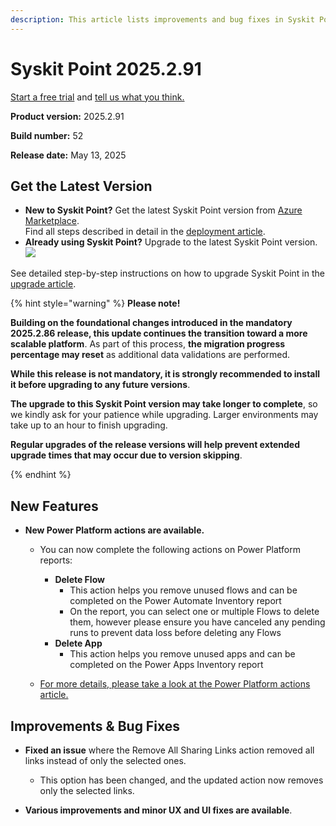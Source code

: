 ```yaml
---
description: This article lists improvements and bug fixes in Syskit Point version 2025.2.91
---
```


# Syskit Point 2025.2.91

[Start a free trial](https://www.syskit.com/products/point/free-trial/) and [tell us what you think.](https://www.syskit.com/company/contact-us/)

**Product version:** 2025.2.91

**Build number:** 52

**Release date:** May 13, 2025

## Get the Latest Version

* **New to Syskit Point?** Get the latest Syskit Point version from [Azure Marketplace](https://azuremarketplace.microsoft.com/en-us/marketplace/apps/syskitltd.syskit\_point).\
 Find all steps described in detail in the [deployment article](../../../set-up-point-data-center/deployment/deploy-syskit-point.md).
* **Already using Syskit Point?** Upgrade to the latest Syskit Point version.\
 [![](https://aka.ms/deploytoazurebutton)](https://portal.azure.com/#create/Microsoft.Template/uri/https%3A%2F%2Fsyskitassetsstorage.blob.core.windows.net%2Fpoint%2FARMTemplates%2Fv2025-2-90%2FPointUpdateTemplate.json)

See detailed step-by-step instructions on how to upgrade Syskit Point in the [upgrade article](../../../set-up-point-data-center/deployment/upgrade-syskit-point.md).


{% hint style="warning" %}
**Please note!** 

**Building on the foundational changes introduced in the mandatory 2025.2.86 release, this update continues the transition toward a more scalable platform**. As part of this process, **the migration progress percentage may reset** as additional data validations are performed. 

**While this release is not mandatory, it is strongly recommended to install it before upgrading to any future versions**. 

**The upgrade to this Syskit Point version may take longer to complete**, so we kindly ask for your patience while upgrading. Larger environments may take up to an hour to finish upgrading. 

**Regular upgrades of the release versions will help prevent extended upgrade times that may occur due to version skipping**. 

{% endhint %}

## New Features

* **New Power Platform actions are available.**
  * You can now complete the following actions on Power Platform reports:
    * **Delete Flow**
      * This action helps you remove unused flows and can be completed on the Power Automate Inventory report
      * On the report, you can select one or multiple Flows to delete them, however please ensure you have canceled any pending runs to prevent data loss before deleting any Flows
    * **Delete App**
      * This action helps you remove unused apps and can be completed on the Power Apps Inventory report

  * [For more details, please take a look at the Power Platform actions article.](../../../access-management/power-platform-actions.md)

## Improvements & Bug Fixes

* **Fixed an issue** where the Remove All Sharing Links action removed all links instead of only the selected ones. 
  * This option has been changed, and the updated action now removes only the selected links. 

* **Various improvements and minor UX and UI fixes are available**.
